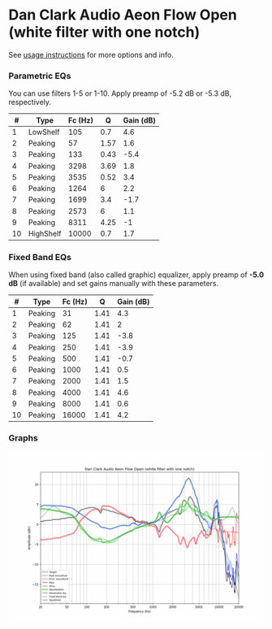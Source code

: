 # Dan Clark Audio Aeon Flow Open (white filter with one notch)
See [usage instructions](https://github.com/jaakkopasanen/AutoEq#usage) for more options and info.

### Parametric EQs
You can use filters 1-5 or 1-10. Apply preamp of -5.2 dB or -5.3 dB, respectively.

|   # | Type      |   Fc (Hz) |    Q |   Gain (dB) |
|-----|-----------|-----------|------|-------------|
|   1 | LowShelf  |       105 | 0.7  |         4.6 |
|   2 | Peaking   |        57 | 1.57 |         1.6 |
|   3 | Peaking   |       133 | 0.43 |        -5.4 |
|   4 | Peaking   |      3298 | 3.69 |         1.8 |
|   5 | Peaking   |      3535 | 0.52 |         3.4 |
|   6 | Peaking   |      1264 | 6    |         2.2 |
|   7 | Peaking   |      1699 | 3.4  |        -1.7 |
|   8 | Peaking   |      2573 | 6    |         1.1 |
|   9 | Peaking   |      8311 | 4.25 |        -1   |
|  10 | HighShelf |     10000 | 0.7  |         1.7 |

### Fixed Band EQs
When using fixed band (also called graphic) equalizer, apply preamp of **-5.0 dB** (if available) and set gains manually with these parameters.

|   # | Type    |   Fc (Hz) |    Q |   Gain (dB) |
|-----|---------|-----------|------|-------------|
|   1 | Peaking |        31 | 1.41 |         4.3 |
|   2 | Peaking |        62 | 1.41 |         2   |
|   3 | Peaking |       125 | 1.41 |        -3.8 |
|   4 | Peaking |       250 | 1.41 |        -3.9 |
|   5 | Peaking |       500 | 1.41 |        -0.7 |
|   6 | Peaking |      1000 | 1.41 |         0.5 |
|   7 | Peaking |      2000 | 1.41 |         1.5 |
|   8 | Peaking |      4000 | 1.41 |         4.6 |
|   9 | Peaking |      8000 | 1.41 |         0.6 |
|  10 | Peaking |     16000 | 1.41 |         4.2 |

### Graphs
![](./Dan%20Clark%20Audio%20Aeon%20Flow%20Open%20(white%20filter%20with%20one%20notch).png)
